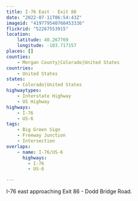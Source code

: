 ```yaml
---
title: I-76 East - Exit 86
date: "2022-07-11T06:54:43Z"
imageid: "419779540760453336"
flickrid: "52267553915"
location:
    latitude: 40.267769
    longitude: -103.717157
places: []
counties:
    - Morgan County|Colorado|United States
countries:
    - United States
states:
    - Colorado|United States
highwaytypes:
    - Interstate Highway
    - US Highway
highways:
    - I-76
    - US-6
tags:
    - Big Green Sign
    - Freeway Junction
    - Intersection
overlaps:
    - name: I-76/US-6
      highways:
        - I-76
        - US-6

---
```

I-76 east approaching Exit 86 - Dodd Bridge Road.